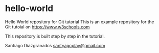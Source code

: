 # hello-world
Hello World repository for Git tutorial
This is an example repository for the Git tutoial on https://www.w3schools.com

This repository is built step by step in the tutorial.

Santiago Diazgranados
santyagoplay@gmail.com